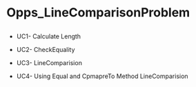 
# Opps_LineComparisonProblem



## 

 - UC1- Calculate Length
 - UC2- CheckEquality

 -  UC3- LineComparision
 
  -  UC4- Using Equal and CpmapreTo Method LineComparision
 
